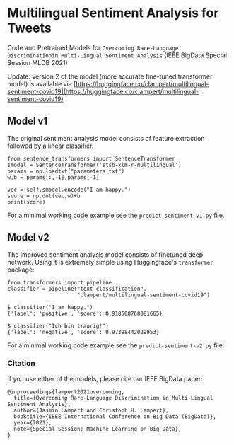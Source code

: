 # Multilingual Sentiment Analysis for Tweets
Code and Pretrained Models for `Overcoming Rare-Language Discriminationin Multi-Lingual Sentiment Analysis` (IEEE BigData Special Session MLDB 2021)

Update: version 2 of the model (more accurate fine-tuned transformer model)
is available via
[https://huggingface.co/clampert/multilingual-sentiment-covid19](https://huggingface.co/clampert/multilingual-sentiment-covid19)


## Model v1

The original sentiment analysis model consists of feature 
extraction followed by a linear classifier. 

```
from sentence_transformers import SentenceTransformer
smodel = SentenceTransformer('stsb-xlm-r-multilingual')
params = np.loadtxt("parameters.txt")
w,b = params[:,-1],params[-1]

vec = self.smodel.encode("I am happy.")
score = np.dot(vec,w)+b
print(score)
```

For a minimal working code example see the `predict-sentiment-v1.py` file.

## Model v2

The improved sentiment analysis model consists of finetuned 
deep network. Using it is extremely simple using Huggingface's
`transformer` package:

```
from transformers import pipeline
classifier = pipeline("text-classification", 
                      "clampert/multilingual-sentiment-covid19")

$ classifier("I am happy.")
{'label': 'positive', 'score': 0.918508768081665}

$ classifier("Ich bin traurig!")
{'label': 'negative', 'score': 0.97398442029953}
```

For a minimal working code example see the `predict-sentiment-v2.py` file.


### Citation

If you use either of the models, please cite our IEEE BigData paper:

```
@inproceedings{lampert2021overcoming,
  title={Overcoming Rare-Language Discrimination in Multi-Lingual Sentiment Analysis},
  author={Jasmin Lampert and Christoph H. Lampert},
  booktitle={IEEE International Conference on Big Data (BigData)},
  year={2021},
  note={Special Session: Machine Learning on Big Data},
}
```
